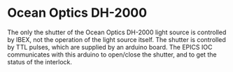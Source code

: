 # Ocean Optics DH-2000

The only the shutter of the Ocean Optics DH-2000 light source is controlled by IBEX, not the operation of the light source itself. The shutter is controlled by TTL pulses, which are supplied by an arduino board. The EPICS IOC communicates with this arduino to open/close the shutter, and to get the status of the interlock.